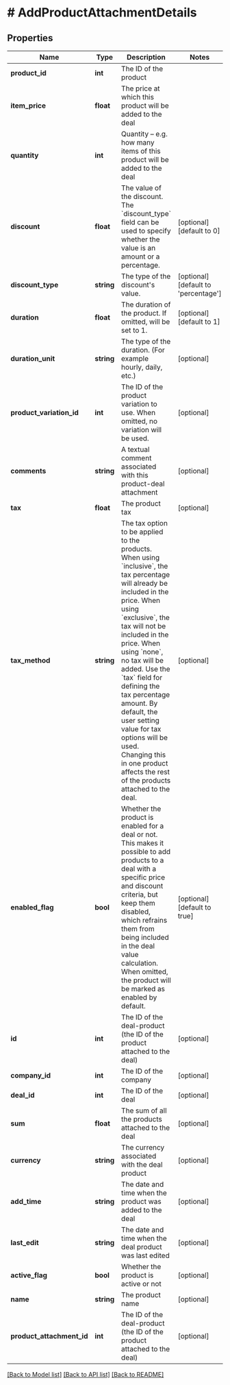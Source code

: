 # # AddProductAttachmentDetails

## Properties

Name | Type | Description | Notes
------------ | ------------- | ------------- | -------------
**product_id** | **int** | The ID of the product |
**item_price** | **float** | The price at which this product will be added to the deal |
**quantity** | **int** | Quantity – e.g. how many items of this product will be added to the deal |
**discount** | **float** | The value of the discount. The &#x60;discount_type&#x60; field can be used to specify whether the value is an amount or a percentage. | [optional] [default to 0]
**discount_type** | **string** | The type of the discount&#39;s value. | [optional] [default to 'percentage']
**duration** | **float** | The duration of the product. If omitted, will be set to 1. | [optional] [default to 1]
**duration_unit** | **string** | The type of the duration. (For example hourly, daily, etc.) | [optional]
**product_variation_id** | **int** | The ID of the product variation to use. When omitted, no variation will be used. | [optional]
**comments** | **string** | A textual comment associated with this product-deal attachment | [optional]
**tax** | **float** | The product tax | [optional]
**tax_method** | **string** | The tax option to be applied to the products. When using &#x60;inclusive&#x60;, the tax percentage will already be included in the price. When using &#x60;exclusive&#x60;, the tax will not be included in the price. When using &#x60;none&#x60;, no tax will be added. Use the &#x60;tax&#x60; field for defining the tax percentage amount. By default, the user setting value for tax options will be used. Changing this in one product affects the rest of the products attached to the deal. | [optional]
**enabled_flag** | **bool** | Whether the product is enabled for a deal or not. This makes it possible to add products to a deal with a specific price and discount criteria, but keep them disabled, which refrains them from being included in the deal value calculation. When omitted, the product will be marked as enabled by default. | [optional] [default to true]
**id** | **int** | The ID of the deal-product (the ID of the product attached to the deal) | [optional]
**company_id** | **int** | The ID of the company | [optional]
**deal_id** | **int** | The ID of the deal | [optional]
**sum** | **float** | The sum of all the products attached to the deal | [optional]
**currency** | **string** | The currency associated with the deal product | [optional]
**add_time** | **string** | The date and time when the product was added to the deal | [optional]
**last_edit** | **string** | The date and time when the deal product was last edited | [optional]
**active_flag** | **bool** | Whether the product is active or not | [optional]
**name** | **string** | The product name | [optional]
**product_attachment_id** | **int** | The ID of the deal-product (the ID of the product attached to the deal) | [optional]

[[Back to Model list]](../../README.md#models) [[Back to API list]](../../README.md#endpoints) [[Back to README]](../../README.md)
